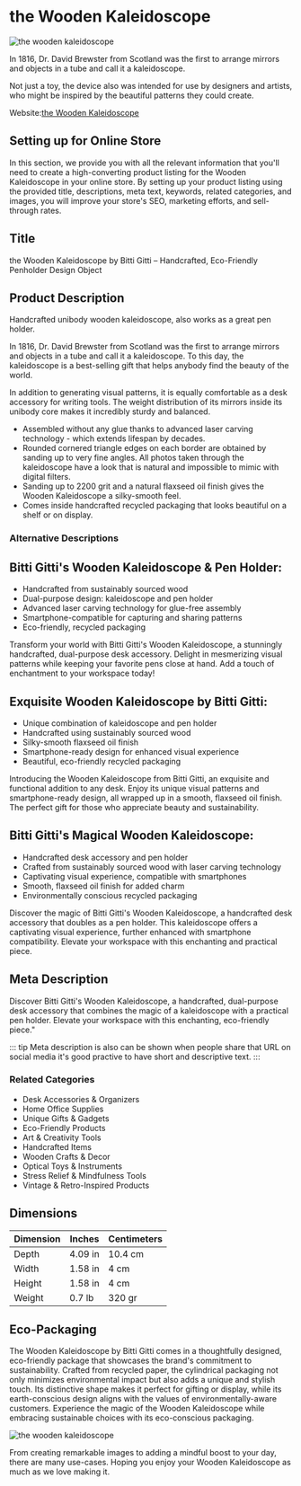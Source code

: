 # the Wooden Kaleidoscope

![the wooden kaleidoscope](https://uploads-ssl.webflow.com/577fb500e970a606264913c7/5f401c59193737a43969749d_TWK-1.jpg)


In 1816, Dr. David Brewster from Scotland was the first to arrange mirrors and objects in a tube and call it a kaleidoscope. 

Not just a toy, the device also was intended for use by designers and artists, who might be inspired by the beautiful patterns they could create.

Website:[the Wooden Kaleidoscope](https://www.bitti-gitti.com/wholesale/kaleidoscope)

## Setting up for Online Store

In this section, we provide you with all the relevant information that you'll need to create a high-converting product listing for the Wooden Kaleidoscope in your online store. By setting up your product listing using the provided title, descriptions, meta text, keywords, related categories, and images, you will improve your store's SEO, marketing efforts, and sell-through rates.

## Title

<CopyInfoBox>
  <p>
  the Wooden Kaleidoscope by Bitti Gitti – Handcrafted, Eco-Friendly Penholder Design Object
  </p>
  </CopyInfoBox>

  ## Product Description

  <CopyInfoBox>
    <p>Handcrafted unibody wooden kaleidoscope, also works as a great pen holder.</p>
  <p>In 1816, Dr. David Brewster from Scotland was the first to arrange mirrors and objects in a tube and call it a kaleidoscope. To this day, the kaleidoscope is a best-selling gift that helps anybody find the beauty of the world.</p>
  <p>In addition to generating visual patterns, it is equally comfortable as a desk accessory for writing tools. The weight distribution of its mirrors inside its unibody core makes it incredibly sturdy and balanced.</p>
  <ul>
    <li>Assembled without any glue thanks to advanced laser carving technology - which extends lifespan by decades.</li>
    <li>Rounded cornered triangle edges on each border are obtained by sanding up to very fine angles. All photos taken through the kaleidoscope have a look that is natural and impossible to mimic with digital filters.</li>
    <li>Sanding up to 2200 grit and a natural flaxseed oil finish gives the Wooden Kaleidoscope a silky-smooth feel.</li>
    <li>Comes inside handcrafted recycled packaging that looks beautiful on a shelf or on display.</li>
  </ul>
  </CopyInfoBox>

  ### Alternative Descriptions

  <CopyInfoBox>
    <h2>Bitti Gitti's Wooden Kaleidoscope & Pen Holder:</h2>
<ul>
  <li>Handcrafted from sustainably sourced wood</li>
  <li>Dual-purpose design: kaleidoscope and pen holder</li>
  <li>Advanced laser carving technology for glue-free assembly</li>
  <li>Smartphone-compatible for capturing and sharing patterns</li>
  <li>Eco-friendly, recycled packaging</li>
</ul>

<p>Transform your world with Bitti Gitti's Wooden Kaleidoscope, a stunningly handcrafted, dual-purpose desk accessory. Delight in mesmerizing visual patterns while keeping your favorite pens close at hand. Add a touch of enchantment to your workspace today!</p>

  </CopyInfoBox>

<CopyInfoBox>
    <h2>Exquisite Wooden Kaleidoscope by Bitti Gitti:</h2>
<ul>
  <li>Unique combination of kaleidoscope and pen holder</li>
  <li>Handcrafted using sustainably sourced wood</li>
  <li>Silky-smooth flaxseed oil finish</li>
  <li>Smartphone-ready design for enhanced visual experience</li>
  <li>Beautiful, eco-friendly recycled packaging</li>
</ul>

<p>Introducing the Wooden Kaleidoscope from Bitti Gitti, an exquisite and functional addition to any desk. Enjoy its unique visual patterns and smartphone-ready design, all wrapped up in a smooth, flaxseed oil finish. The perfect gift for those who appreciate beauty and sustainability.</p>

  </CopyInfoBox>

<CopyInfoBox>
    <h2>Bitti Gitti's Magical Wooden Kaleidoscope:</h2>
<ul>
  <li>Handcrafted desk accessory and pen holder</li>
  <li>Crafted from sustainably sourced wood with laser carving technology</li>
  <li>Captivating visual experience, compatible with smartphones</li>
  <li>Smooth, flaxseed oil finish for added charm</li>
  <li>Environmentally conscious recycled packaging</li>
</ul>

<p>Discover the magic of Bitti Gitti's Wooden Kaleidoscope, a handcrafted desk accessory that doubles as a pen holder. This kaleidoscope offers a captivating visual experience, further enhanced with smartphone compatibility. Elevate your workspace with this enchanting and practical piece.</p>
  </CopyInfoBox>


## Meta Description

<CopyInfoBox>
<p>
    Discover Bitti Gitti's Wooden Kaleidoscope, a handcrafted, dual-purpose desk accessory that combines the magic of a kaleidoscope with a practical pen holder. Elevate your workspace with this enchanting, eco-friendly piece."
</p>
</CopyInfoBox>

::: tip 
Meta description is also can be shown when people share that URL on social media it's good practive to have short and descriptive text.
:::

### Related Categories
- Desk Accessories & Organizers
- Home Office Supplies
- Unique Gifts & Gadgets
- Eco-Friendly Products
- Art & Creativity Tools
- Handcrafted Items
- Wooden Crafts & Decor
- Optical Toys & Instruments
- Stress Relief & Mindfulness Tools
- Vintage & Retro-Inspired Products

## Dimensions

| Dimension | Inches | Centimeters |
|-----------|--------|-------------|
| Depth    | 4.09 in | 10.4 cm     |
| Width     | 1.58 in| 4 cm        |
| Height    | 1.58 in | 4 cm       |
| Weight    | 0.7 lb | 320 gr      |

## Eco-Packaging

The Wooden Kaleidoscope by Bitti Gitti comes in a thoughtfully designed, eco-friendly package that showcases the brand's commitment to sustainability. Crafted from recycled paper, the cylindrical packaging not only minimizes environmental impact but also adds a unique and stylish touch. Its distinctive shape makes it perfect for gifting or display, while its earth-conscious design aligns with the values of environmentally-aware customers. Experience the magic of the Wooden Kaleidoscope while embracing sustainable choices with its eco-conscious packaging.

![the wooden kaleidoscope](https://uploads-ssl.webflow.com/577fb500e970a606264913c7/5f4019ec88386f57a1edd602_Kaleidescope-44-p-800.jpeg)

From creating remarkable images to adding a mindful boost to your day, there are many use-cases.
Hoping you enjoy your Wooden Kaleidoscope as much as we love making it. 


